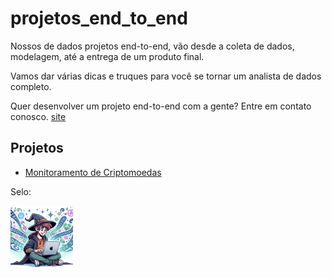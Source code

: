 # projetos_end_to_end

Nossos de dados projetos end-to-end, vão desde a coleta de dados, modelagem, até a entrega de um produto final.

Vamos dar várias dicas e truques para você se tornar um analista de dados completo.

Quer desenvolver um projeto end-to-end com a gente? Entre em contato conosco. [site](https://insightcore.tech/)

## Projetos

- [Monitoramento de Criptomoedas](/Monitoramento%20de%20Criptomoedas/README.md)

Selo:

[<img src="img/image.webp" width="100" height="100">](https://github.com/Linhares015)
